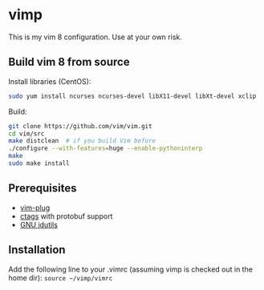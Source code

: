 # vimp
This is my vim 8 configuration. Use at your own risk.

## Build vim 8 from source

Install libraries (CentOS):
```sh
sudo yum install ncurses ncurses-devel libX11-devel libXt-devel xclip
```

Build:
```sh
git clone https://github.com/vim/vim.git
cd vim/src
make distclean  # if you build Vim before
./configure --with-features=huge --enable-pythoninterp
make
sudo make install
```

## Prerequisites

- [vim-plug](https://github.com/junegunn/vim-plug)
- [ctags](https://github.com/mrbiggfoot/exuberant-ctags) with protobuf support
- [GNU idutils](http://www.gnu.org/software/idutils)

## Installation

Add the following line to your .vimrc (assuming vimp is checked out in the
home dir): `source ~/vimp/vimrc`
